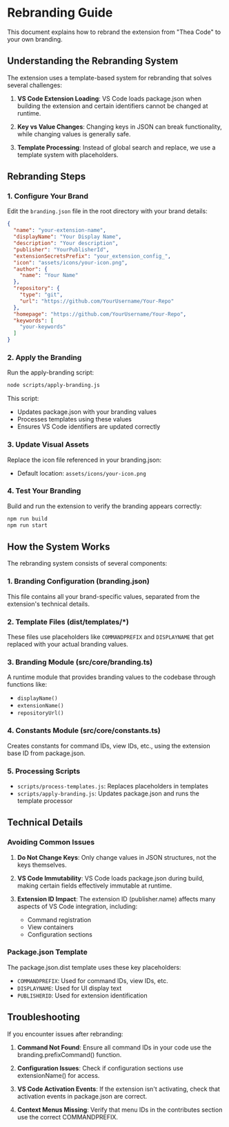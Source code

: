 # Rebranding Guide

This document explains how to rebrand the extension from "Thea Code" to your own branding.

## Understanding the Rebranding System

The extension uses a template-based system for rebranding that solves several challenges:

1. **VS Code Extension Loading**: VS Code loads package.json when building the extension and certain identifiers cannot be changed at runtime.

2. **Key vs Value Changes**: Changing keys in JSON can break functionality, while changing values is generally safe.

3. **Template Processing**: Instead of global search and replace, we use a template system with placeholders.

## Rebranding Steps

### 1. Configure Your Brand

Edit the `branding.json` file in the root directory with your brand details:

```json
{
  "name": "your-extension-name",
  "displayName": "Your Display Name",
  "description": "Your description",
  "publisher": "YourPublisherId",
  "extensionSecretsPrefix": "your_extension_config_",
  "icon": "assets/icons/your-icon.png",
  "author": {
    "name": "Your Name"
  },
  "repository": {
    "type": "git",
    "url": "https://github.com/YourUsername/Your-Repo"
  },
  "homepage": "https://github.com/YourUsername/Your-Repo",
  "keywords": [
    "your-keywords"
  ]
}
```

### 2. Apply the Branding

Run the apply-branding script:

```bash
node scripts/apply-branding.js
```

This script:
- Updates package.json with your branding values
- Processes templates using these values
- Ensures VS Code identifiers are updated correctly

### 3. Update Visual Assets

Replace the icon file referenced in your branding.json:
- Default location: `assets/icons/your-icon.png`

### 4. Test Your Branding

Build and run the extension to verify the branding appears correctly:

```bash
npm run build
npm run start
```

## How the System Works

The rebranding system consists of several components:

### 1. Branding Configuration (branding.json)

This file contains all your brand-specific values, separated from the extension's technical details.

### 2. Template Files (dist/templates/*)

These files use placeholders like `COMMANDPREFIX` and `DISPLAYNAME` that get replaced with your actual branding values.

### 3. Branding Module (src/core/branding.ts)

A runtime module that provides branding values to the codebase through functions like:
- `displayName()`
- `extensionName()`
- `repositoryUrl()`

### 4. Constants Module (src/core/constants.ts)

Creates constants for command IDs, view IDs, etc., using the extension base ID from package.json.

### 5. Processing Scripts

- `scripts/process-templates.js`: Replaces placeholders in templates
- `scripts/apply-branding.js`: Updates package.json and runs the template processor

## Technical Details

### Avoiding Common Issues

1. **Do Not Change Keys**: Only change values in JSON structures, not the keys themselves.

2. **VS Code Immutability**: VS Code loads package.json during build, making certain fields effectively immutable at runtime.

3. **Extension ID Impact**: The extension ID (publisher.name) affects many aspects of VS Code integration, including:
   - Command registration
   - View containers
   - Configuration sections

### Package.json Template

The package.json.dist template uses these key placeholders:
- `COMMANDPREFIX`: Used for command IDs, view IDs, etc.
- `DISPLAYNAME`: Used for UI display text
- `PUBLISHERID`: Used for extension identification

## Troubleshooting

If you encounter issues after rebranding:

1. **Command Not Found**: Ensure all command IDs in your code use the branding.prefixCommand() function.

2. **Configuration Issues**: Check if configuration sections use extensionName() for access.

3. **VS Code Activation Events**: If the extension isn't activating, check that activation events in package.json are correct.

4. **Context Menus Missing**: Verify that menu IDs in the contributes section use the correct COMMANDPREFIX.